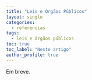 ```yaml
---
title: "Leis e Órgãos Públicos"
layout: single
categories:
  - referencias
tags:
  - leis e órgãos públicos
toc: true
toc_label: "Neste artigo"
author_profile: true
---
```

Em breve.